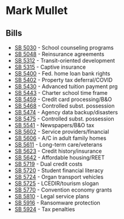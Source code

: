 # Mark Mullet
## Bills
* [SB 5030](bill/2021-22/sb/5030/) - School counseling programs
* [SB 5048](bill/2021-22/sb/5048/) - Reinsurance agreements
* [SB 5312](bill/2021-22/sb/5312/) - Transit-oriented development
* [SB 5315](bill/2021-22/sb/5315/) - Captive insurance
* [SB 5400](bill/2021-22/sb/5400/) - Fed. home loan bank rights
* [SB 5402](bill/2021-22/sb/5402/) - Property tax deferral/COVID
* [SB 5430](bill/2021-22/sb/5430/) - Advanced tuition payment prg
* [SB 5443](bill/2021-22/sb/5443/) - Charter school time frame
* [SB 5459](bill/2021-22/sb/5459/) - Credit card processing/B&O
* [SB 5468](bill/2021-22/sb/5468/) - Controlled subst. possession
* [SB 5474](bill/2021-22/sb/5474/) - Agency data backup/disasters
* [SB 5475](bill/2021-22/sb/5475/) - Controlled subst. possession
* [SB 5541](bill/2021-22/sb/5541/) - Newspapers/B&O tax
* [SB 5602](bill/2021-22/sb/5602/) - Service providers/financial
* [SB 5606](bill/2021-22/sb/5606/) - A/C in adult family homes
* [SB 5611](bill/2021-22/sb/5611/) - Long-term care/veterans
* [SB 5623](bill/2021-22/sb/5623/) - Credit history/insurance
* [SB 5642](bill/2021-22/sb/5642/) - Affordable housing/REET
* [SB 5719](bill/2021-22/sb/5719/) - Dual credit costs
* [SB 5720](bill/2021-22/sb/5720/) - Student financial literacy
* [SB 5724](bill/2021-22/sb/5724/) - Organ transport vehicles
* [SB 5725](bill/2021-22/sb/5725/) - LCEDIR/tourism slogan
* [SB 5770](bill/2021-22/sb/5770/) - Convention economy grants
* [SB 5810](bill/2021-22/sb/5810/) - Legal service plans
* [SB 5916](bill/2021-22/sb/5916/) - Ransomware protection
* [SB 5924](bill/2021-22/sb/5924/) - Tax penalties
